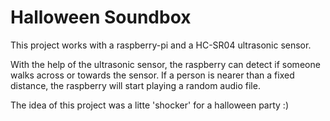 # Halloween Soundbox

This project works with a raspberry-pi and a HC-SR04 ultrasonic sensor. 

With the help of the ultrasonic sensor, the raspberry can detect if 
someone walks across or towards the sensor. If a person is nearer than
a fixed distance, the raspberry will start playing a random audio file. 

The idea of this project was a litte 'shocker' for a halloween party :)


